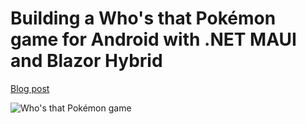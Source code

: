 # Building a Who's that Pokémon game for Android with .NET MAUI and Blazor Hybrid

[Blog post](https://blog.genezini.com/p/building-a-whos-that-pokemon-game-for-android-with-net-maui-and-blazor-hybrid/)

![Who's that Pokémon game](https://blog.genezini.com/p/building-a-whos-that-pokemon-game-for-android-with-net-maui-and-blazor-hybrid/images/demo.gif)
